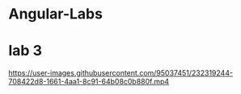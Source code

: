 # Angular-Labs

# lab 3



https://user-images.githubusercontent.com/95037451/232319244-708422d8-1661-4aa1-8c91-64b08c0b880f.mp4

